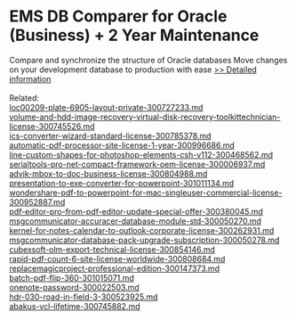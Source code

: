 # EMS DB Comparer for Oracle (Business) + 2 Year Maintenance
Compare and synchronize the structure of Oracle databases Move changes on your development database to production with ease
[>> Detailed information](https://secure.shareit.com/shareit/product.html?productid=300168168&affiliateid=200057808)<br/><br/>Related:
<br />[loc00209-plate-6905-layout-private-300727233.md](https://github.com/downloadplanet/downloadplanet/blob/main/loc00209-plate-6905-layout-private-300727233.md)<br />[volume-and-hdd-image-recovery-virtual-disk-recovery-toolkittechnician-license-300745526.md](https://github.com/downloadplanet/downloadplanet/blob/main/volume-and-hdd-image-recovery-virtual-disk-recovery-toolkittechnician-license-300745526.md)<br />[ics-converter-wizard-standard-license-300785378.md](https://github.com/downloadplanet/downloadplanet/blob/main/ics-converter-wizard-standard-license-300785378.md)<br />[automatic-pdf-processor-site-license-1-year-300996686.md](https://github.com/downloadplanet/downloadplanet/blob/main/automatic-pdf-processor-site-license-1-year-300996686.md)<br />[line-custom-shapes-for-photoshop-elements-csh-v112-300468562.md](https://github.com/downloadplanet/downloadplanet/blob/main/line-custom-shapes-for-photoshop-elements-csh-v112-300468562.md)<br />[serialtools-pro-net-compact-framework-oem-license-300006937.md](https://github.com/downloadplanet/downloadplanet/blob/main/serialtools-pro-net-compact-framework-oem-license-300006937.md)<br />[advik-mbox-to-doc-business-license-300804988.md](https://github.com/downloadplanet/downloadplanet/blob/main/advik-mbox-to-doc-business-license-300804988.md)<br />[presentation-to-exe-converter-for-powerpoint-301011134.md](https://github.com/downloadplanet/downloadplanet/blob/main/presentation-to-exe-converter-for-powerpoint-301011134.md)<br />[wondershare-pdf-to-powerpoint-for-mac-singleuser-commercial-license-300952887.md](https://github.com/downloadplanet/downloadplanet/blob/main/wondershare-pdf-to-powerpoint-for-mac-singleuser-commercial-license-300952887.md)<br />[pdf-editor-pro-from-pdf-editor-update-special-offer-300380045.md](https://github.com/downloadplanet/downloadplanet/blob/main/pdf-editor-pro-from-pdf-editor-update-special-offer-300380045.md)<br />[msgcommunicator-accuracer-database-module-std-300050270.md](https://github.com/downloadplanet/downloadplanet/blob/main/msgcommunicator-accuracer-database-module-std-300050270.md)<br />[kernel-for-notes-calendar-to-outlook-corporate-license-300262931.md](https://github.com/downloadplanet/downloadplanet/blob/main/kernel-for-notes-calendar-to-outlook-corporate-license-300262931.md)<br />[msgcommunicator-database-pack-upgrade-subscription-300050278.md](https://github.com/downloadplanet/downloadplanet/blob/main/msgcommunicator-database-pack-upgrade-subscription-300050278.md)<br />[cubexsoft-olm-export-technical-license-300854146.md](https://github.com/downloadplanet/downloadplanet/blob/main/cubexsoft-olm-export-technical-license-300854146.md)<br />[rapid-pdf-count-6-site-license-worldwide-300808684.md](https://github.com/downloadplanet/downloadplanet/blob/main/rapid-pdf-count-6-site-license-worldwide-300808684.md)<br />[replacemagicproject-professional-edition-300147373.md](https://github.com/downloadplanet/downloadplanet/blob/main/replacemagicproject-professional-edition-300147373.md)<br />[batch-pdf-flip-360-301015071.md](https://github.com/downloadplanet/downloadplanet/blob/main/batch-pdf-flip-360-301015071.md)<br />[onenote-password-300022503.md](https://github.com/downloadplanet/downloadplanet/blob/main/onenote-password-300022503.md)<br />[hdr-030-road-in-field-3-300523925.md](https://github.com/downloadplanet/downloadplanet/blob/main/hdr-030-road-in-field-3-300523925.md)<br />[abakus-vcl-lifetime-300745882.md](https://github.com/downloadplanet/downloadplanet/blob/main/abakus-vcl-lifetime-300745882.md)